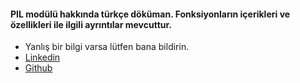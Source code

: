 #### PIL modülü hakkında türkçe döküman. Fonksiyonların içerikleri ve özellikleri ile ilgili ayrıntılar mevcuttur. 
* Yanlış bir bilgi varsa lütfen bana bildirin.
* [Linkedin](https://www.linkedin.com/in/mehmetserifpasa/)
* [Github](https://github.com/mehmetserifpasa)
